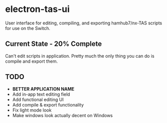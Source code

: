 # electron-tas-ui
User interface for editing, compiling, and exporting hamhub7/nx-TAS scripts for use on the Switch.

## Current State - 20% Complete
Can't edit scripts in application. Pretty much the only thing you can do is compile and export them.

## TODO
- **BETTER APPLICATION NAME**
- Add in-app text editing field
- Add functional editing UI
- Add compile & export functionality
- Fix light mode look
- Make windows look actually decent on Windows
